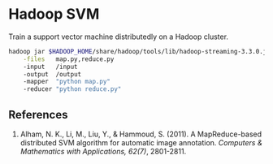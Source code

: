 # Hadoop SVM

Train a support vector machine distributedly on a Hadoop cluster.

```bash
hadoop jar $HADOOP_HOME/share/hadoop/tools/lib/hadoop-streaming-3.3.0.jar \
    -files   map.py,reduce.py
    -input   /input
    -output  /output
    -mapper  "python map.py"
    -reducer "python reduce.py"
```

## References

1. Alham, N. K., Li, M., Liu, Y., & Hammoud, S. (2011). A MapReduce-based distributed SVM algorithm for automatic image annotation. *Computers & Mathematics with Applications, 62(7)*, 2801-2811.

